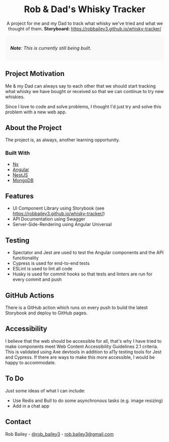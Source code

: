 <div align="center">

# Rob & Dad's Whisky Tracker

A project for me and my Dad to track what whisky we've tried and what we thought of them.
<strong>Storyboard: </strong>https://robbailey3.github.io/whisky-tracker/

</div>

<div style="background: #f9f9f9; padding: 1rem; border-radius: 4px; font-size: 0.9rem; font-style: italic;">

**Note**: This is currently still being built.

</div>

## Project Motivation

Me & my Dad can always say to each other that we should start tracking what whisky we have bought or received so that we can continue to try new whiskies.

Since I love to code and solve problems, I thought I'd just try and solve this problem with a new web app.

## About the Project

The project is, as always, another learning opportunity.

### Built With

- [Nx](https://github.com/nrwl/nx)
- [Angular](https://github.com/angular/angular)
- [NestJS](https://github.com/nestjs/nest)
- [MongoDB](https://github.com/mongodb/node-mongodb-native)

## Features

- UI Component Library using Storybook (see https://robbailey3.github.io/whisky-tracker/)
- API Documentation using Swagger
- Server-Side-Rendering using Angular Universal

## Testing

- Spectator and Jest are used to test the Angular components and the API functionality
- Cypress is used for end-to-end tests
- ESLint is used to lint all code
- Husky is used for commit hooks so that tests and linters are run for every commit and push

## GitHub Actions

There is a GitHub action which runs on every push to build the latest Storybook and deploy to GitHub pages.

## Accessibility

I believe that the web should be accessible for all, that's why I have tried to make components meet Web Content Accessibility Guidelines 2.1 criteria. This is validated using Axe devtools in addition to a11y testing tools for Jest and Cypress. If there are ways to make this more accessible, I would be happy to accommodate.

## To Do

Just some ideas of what I can include:

- Use Redis and Bull to do some asynchronous tasks (e.g. image resizing)
- Add in a chat app

## Contact

Rob Bailey - [@rob_bailey3](rob_bailey3) - rob.bailey3@gmail.com

